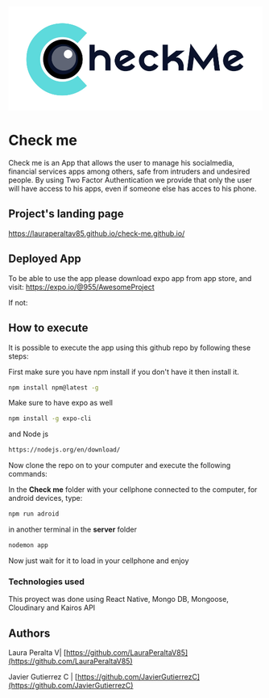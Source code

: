 ![Checkme](https://github.com/LauraPeraltaV85/Check_Me/blob/master/assets/logo_horizontal_blanco.jpg?raw=true)

# Check me

Check me is an App that allows the user to manage his socialmedia, financial services apps among others, safe from intruders and undesired people. By using Two Factor Authentication we provide that only the user will have access to his apps, even if someone else has acces to his phone. 

## Project's landing page

https://lauraperaltav85.github.io/check-me.github.io/

## Deployed App

To be able to use the app please download expo app from app store, and visit:
https://expo.io/@955/AwesomeProject

If not:

## How to execute

It is possible to execute the app using this github repo by following these steps:

First make sure you have npm install if you don't have it then install it.
```sh
npm install npm@latest -g
```
Make sure to have expo as well
```sh
npm install -g expo-cli
```
and Node js
```sh
https://nodejs.org/en/download/
```
Now clone the repo on to your computer and execute the following commands:

In the **Check me** folder
with your cellphone connected to the computer, for android devices, type:
```sh
npm run adroid 
```
in another terminal in the **server** folder
```sh
nodemon app
```
Now just wait for it to load in your cellphone and enjoy

### Technologies used

This proyect was done using React Native, Mongo DB, Mongoose, Cloudinary and Kairos API


## Authors

Laura Peralta V| [https://github.com/LauraPeraltaV85](https://github.com/LauraPeraltaV85)

Javier Gutierrez C  | [https://github.com/JavierGutierrezC](https://github.com/JavierGutierrezC)
